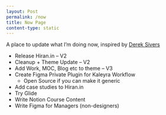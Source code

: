 ```yaml
---
layout: Post
permalink: /now
title: Now Page
content-type: static
---
```


A place to update what I’m doing now, inspired by [Derek Sivers](https://sive.rs/nowff)

- Release Hiran.in – V2
- Cleanup + Theme Update – V2
- Add Work, MOC, Blog etc to theme – V3
- Create Figma Private Plugin for Kaleyra Workflow
	- Open Source if you can make it generic
- Add case studies to Hiran.in
- Try Glide 
- Write Notion Course Content
- Write Figma for Managers (non-designers)